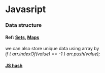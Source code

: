 # Javasript 
### Data structure  
#### Ref: [Sets](https://www.w3schools.com/js/js_object_sets.asp), [Maps](https://www.w3schools.com/js/js_object_maps.asp)  
we can also store unique data using array by   
 *if ( arr.indexOf(value) == -1 ) arr.push(value);*    
#### [JS hash](https://www.freecodecamp.org/news/javascript-hash-table-associative-array-hashing-in-js/)
